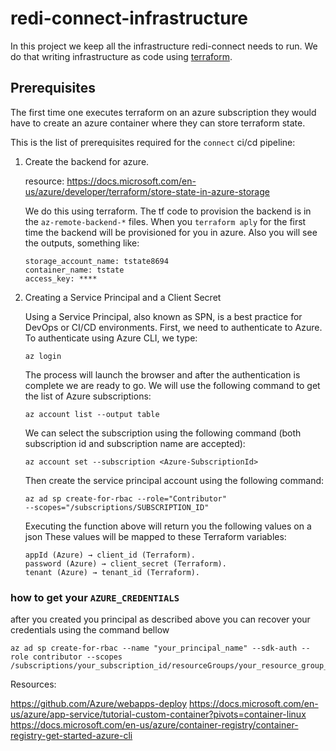 # redi-connect-infrastructure

In this project we keep all the infrastructure redi-connect needs to run. We do that writing infrastructure as code using [terraform](https://www.terraform.io/).

## Prerequisites

The first time one executes terraform on an azure subscription they would have to create an azure container where they can store terraform state.


This is the list of prerequisites required for the `connect` ci/cd pipeline:

1. Create the backend for azure.

    resource:  https://docs.microsoft.com/en-us/azure/developer/terraform/store-state-in-azure-storage
    
    We do this using terraform. The tf code to provision the backend is in the `az-remote-backend-*` files.
    When you `terraform aply` for the first time the backend will be provisioned for you in azure.
    Also you will see the outputs, something like:
    
    ```
    storage_account_name: tstate8694
    container_name: tstate
    access_key: ****
    
    ``` 
    
2. Creating a Service Principal and a Client Secret

    Using a Service Principal, also known as SPN, is a best practice for DevOps or CI/CD environments.
    First, we need to authenticate to Azure. To authenticate using Azure CLI, we type:
    ```
    az login
    ```
    The process will launch the browser and after the authentication is complete we are ready to go.
    We will use the following command to get the list of Azure subscriptions:
    ```
    az account list --output table
    ```
    We can select the subscription using the following command (both subscription id and subscription name are accepted):
    ```
    az account set --subscription <Azure-SubscriptionId>
    ```
    Then create the service principal account using the following command:
    ```
    az ad sp create-for-rbac --role="Contributor" 
    --scopes="/subscriptions/SUBSCRIPTION_ID"
    ```
    Executing the function above will return you the following values on a json
    These values will be mapped to these Terraform variables:
    ```
    appId (Azure) → client_id (Terraform).
    password (Azure) → client_secret (Terraform).
    tenant (Azure) → tenant_id (Terraform).
    ```

### how to get your `AZURE_CREDENTIALS`

after you created you principal as described above you can recover your credentials using the command bellow
```
az ad sp create-for-rbac --name "your_principal_name" --sdk-auth --role contributor --scopes /subscriptions/your_subscription_id/resourceGroups/your_resource_group_name
```

Resources: 

https://github.com/Azure/webapps-deploy
https://docs.microsoft.com/en-us/azure/app-service/tutorial-custom-container?pivots=container-linux
https://docs.microsoft.com/en-us/azure/container-registry/container-registry-get-started-azure-cli
